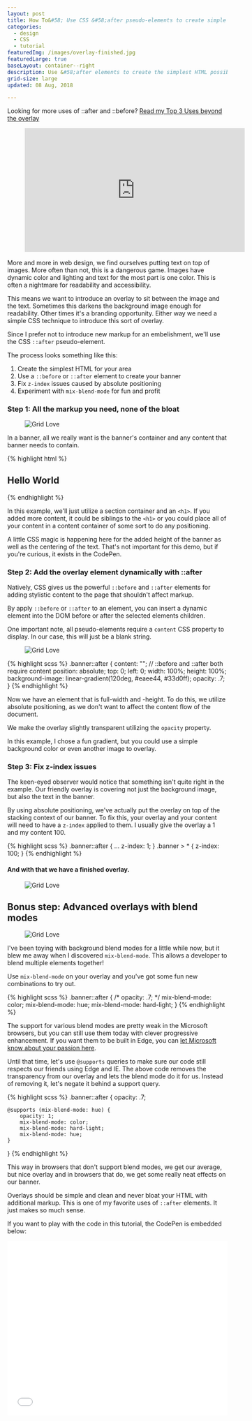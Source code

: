 ```yaml
---
layout: post
title: How To&#58; Use CSS &#58;after pseudo-elements to create simple overlays
categories:
  - design
  - CSS
  - tutorial
featuredImg: /images/overlay-finished.jpg
featuredLarge: true
baseLayout: container--right
description: Use &#58;after elements to create the simplest HTML possible to render useful and fun overlays on top of background images. Then extend them with blend-modes!
grid-size: large
updated: 08 Aug, 2018

---
```


<aside class="reference">
    <p>Looking for more uses of ::after and ::before? <a href="/blog/2018/08/07/top-3-uses-of-after-and-before-css-pseudo-elements/">Read my Top 3 Uses beyond the overlay</a></p>
</aside>

<figure style="position: relative;
    width: 100%;
    height: 0;
    padding-bottom: 56.25%; margin-bottom: 1rem;">
        <iframe style="position: absolute;
            top: 0;
            left: 0;
            width: 100%;
            height: 100%;" width="560" height="315" src="https://www.youtube.com/embed/SXQ9l0ScDEA?rel=0" frameborder="0" allow="autoplay; encrypted-media" allowfullscreen></iframe>
    </figure>


More and more in web design, we find ourselves putting text on top of images. More often than not, this is a dangerous game. Images have dynamic color and lighting and text for the most part is one color. This is often a nightmare for readability and accessibility.

This means we want to introduce an overlay to sit between the image and the text. Sometimes this darkens the background image enough for readability. Other times it's a branding opportunity. Either way we need a simple CSS technique to introduce this sort of overlay.

Since I prefer not to introduce new markup for an embelishment, we'll use the CSS `::after` pseudo-element.

The process looks something like this:

1. Create the simplest HTML for your area
1. Use a `::before` or `::after` element to create your banner
1. Fix `z-index` issues caused by absolute positioning
1. Experiment with `mix-blend-mode` for fun and profit

### Step 1: All the markup you need, none of the bloat
<figure style="grid-column: 1 / 3; grid-row: span 2;"><img src="/images/overlay-starting-point.jpg" alt="Grid Love"></figure>

In a banner, all we really want is the banner's container and any content that banner needs to contain.


{% highlight html %}

<section class="banner">
    <h1>Hello World</h1>
</section>

{% endhighlight %}

In this example, we'll just utilize a section container and an `<h1>`. If you added more content, it could be siblings to the `<h1>` or you could place all of your content in a content container of some sort to do any positioning. 

A little CSS magic is happening here for the added height of the banner as well as the centering of the text. That's not important for this demo, but if you're curious, it exists in the CodePen.

### Step 2: Add the overlay element dynamically with ::after

Natively, CSS gives us the powerful `::before` and `::after` elements for adding stylistic content to the page that shouldn't affect markup.

By apply `::before` or `::after` to an element, you can insert a dynamic element into the DOM before or after the selected elements children.

One important note, all pseudo-elements require a `content` CSS property to display. In our case, this will just be a blank string.

<figure style="grid-column: 1 / 3; grid-row: span 2;"><img src="/images/overlay-somethings-not-right.jpg" alt="Grid Love"></figure>

{% highlight scss %}
.banner::after {
    content: ""; // ::before and ::after both require content
    position: absolute;
    top: 0;
    left: 0;
    width: 100%;
    height: 100%;
    background-image: linear-gradient(120deg, #eaee44, #33d0ff);
    opacity: .7;
}
{% endhighlight %}

Now we have an element that is full-width and -height. To do this, we utilize absolute positioning, as we don't want to affect the content flow of the document. 

We make the overlay slightly transparent utilizing the `opacity` property.

In this example, I chose a fun gradient, but you could use a simple background color or even another image to overlay.

### Step 3: Fix z-index issues

The keen-eyed observer would notice that something isn't quite right in the example. Our friendly overlay is covering not just the background image, but also the text in the banner.

By using absolute positioning, we've actually put the overlay on top of the stacking context of our banner. To fix this, your overlay and your content will need to have a `z-index` applied to them. I usually give the overlay a 1 and my content 100.

{% highlight scss %}
.banner::after {
    ...
    z-index: 1;
}
.banner > * {
    z-index: 100;
}
{% endhighlight %}


#### And with that we have a finished overlay.

<figure style="grid-column: 2 / 7;"><img src="/images/overlay-finished.jpg" alt="Grid Love"></figure>


## Bonus step: Advanced overlays with blend modes

<figure style="grid-column: 1 / 3; grid-row: span 5;"><img src="/images/overlay-with-blend-mode.jpg" alt="Grid Love"></figure>

I've been toying with background blend modes for a little while now, but it blew me away when I discovered `mix-blend-mode`. This allows a developer to blend multiple elements together!

Use `mix-blend-mode` on your overlay and you've got some fun new combinations to try out.

{% highlight scss %}
.banner::after {
    /* opacity: .7; */
    mix-blend-mode: color;
    mix-blend-mode: hue;
    mix-blend-mode: hard-light;
}
{% endhighlight %}

The support for various blend modes are pretty weak in the Microsoft browsers, but you can still use them today with clever progressive enhancement. If you want them to be built in Edge, you can [let Microsoft know about your passion here](https://wpdev.uservoice.com/forums/257854-microsoft-edge-developer?query=blend). 

Until that time, let's use `@supports` queries to make sure our code still respects our friends using Edge and IE. The above code removes the transparency from our overlay and lets the blend mode do it for us. Instead of removing it, let's negate it behind a support query.

{% highlight scss %}
.banner::after {
    opacity: .7;

    @supports (mix-blend-mode: hue) {
        opacity: 1;
        mix-blend-mode: color;
        mix-blend-mode: hard-light;
        mix-blend-mode: hue;
    }
}
{% endhighlight %}

This way in browsers that don't support blend modes, we get our average, but nice overlay and in browsers that do, we get some really neat effects on our banner.

Overlays should be simple and clean and never bloat your HTML with additional markup. This is one of my favorite uses of `::after` elements. It just makes so much sense.

If you want to play with the code in this tutorial, the CodePen is embedded below:

<iframe height='400' scrolling='no' title='CSS ::after element overlays' src='//codepen.io/brob/embed/bMqBgb/?height=265&theme-id=dark&default-tab=css,result&embed-version=2' frameborder='no' allowtransparency='true' allowfullscreen='true' style='width: 100%; grid-column: 1 / 7'>See the Pen <a href='https://codepen.io/brob/pen/bMqBgb/'>CSS ::after element overlays</a> by Bryan Robinson (<a href='https://codepen.io/brob'>@brob</a>) on <a href='https://codepen.io'>CodePen</a>.
</iframe>